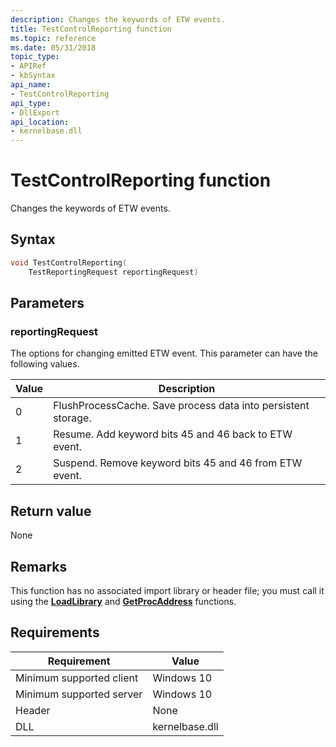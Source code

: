 ```yaml
---
description: Changes the keywords of ETW events.
title: TestControlReporting function
ms.topic: reference
ms.date: 05/31/2018
topic_type: 
- APIRef
- kbSyntax
api_name: 
- TestControlReporting
api_type: 
- DllExport
api_location: 
- kernelbase.dll
---
```


# TestControlReporting function

Changes the keywords of ETW events.

## Syntax


```C++
void TestControlReporting(
    TestReportingRequest reportingRequest)
```



## Parameters

### reportingRequest

The options for changing emitted ETW event. This parameter can have the following values.

| Value | Description |
|-------|-------------|
| 0 | FlushProcessCache. Save process data into persistent storage. |
| 1 | Resume. Add keyword bits 45 and 46 back to ETW event. | 
| 2 | Suspend. Remove keyword bits 45 and 46 from ETW event. |


## Return value

None

## Remarks

This function has no associated import library or header file; you must call it using the [**LoadLibrary**](/windows/win32/api/libloaderapi/nf-libloaderapi-loadlibrarya) and [**GetProcAddress**](/windows/win32/api/libloaderapi/nf-libloaderapi-getprocaddress) functions.

## Requirements

| Requirement | Value |
|-------------------------------------|-----------------------------------------|
| Minimum supported client | Windows 10                          |
| Minimum supported server | Windows 10                                |
| Header                   | None  |
| DLL                      | kernelbase.dll |



 

 




